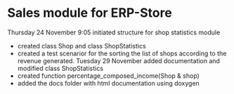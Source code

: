 # Sales module for ERP-Store
Thursday 24 November 9:05 initiated structure for shop statistics module
* created class Shop and class ShopStatistics
* created a test scenarior for the sorting the list of shops according to the revenue generated.
Tuesday 29 November added documentation and modified class ShopStatistics
* created function percentage_composed_income(Shop & shop)
* added the docs folder with html documentation using doxygen
